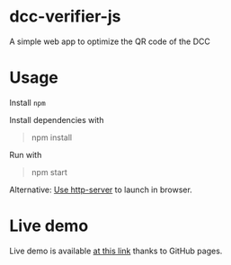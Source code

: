 # dcc-verifier-js
 A simple web app to optimize the QR code of the DCC

# Usage
 Install `npm`
 
 Install dependencies with
 >npm install

 Run with
 >npm start

 Alternative:
 [Use http-server](https://www.npmjs.com/package/http-server) to launch in browser.

# Live demo
Live demo is available [at this link](https://garrigo.github.io/dcc-optimizer-js) thanks to GitHub pages.


